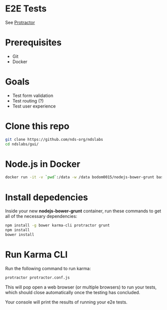 # E2E Tests

See [Protractor](https://github.com/angular/protractor)

# Prerequisites
* Git
* Docker

# Goals
* Test form validation
* Test routing (?)
* Test user experience

# Clone this repo
```bash
git clone https://github.com/nds-org/ndslabs
cd ndslabs/gui/
```

# Node.js in Docker
```bash
docker run -it -v `pwd`:/data -w /data bodom0015/nodejs-bower-grunt bash
```

# Install depedencies
Inside your new **nodejs-bower-grunt** container, run these commands to get all of the necessary dependencies:
```bash
npm install -g bower karma-cli protractor grunt
npm install
bower install
```

# Run Karma CLI
Run the following command to run karma:
```bash
protractor protractor.conf.js
```

This will pop open a web browser (or multiple browsers) to run your tests, which should close automatically once the testing has concluded.

Your console will print the results of running your e2e tests.

